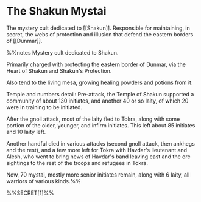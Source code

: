 # The Shakun Mystai

The mystery cult dedicated to [[Shakun]]. Responsible for maintaining, in secret, the webs of protection and illusion that defend the eastern borders of [[Dunmar]]. 

%%notes
Mystery cult dedicated to Shakun.

Primarily charged with protecting the eastern border of Dunmar, via the Heart of Shakun and Shakun's Protection.

Also tend to the living mesa, growing healing powders and potions from it.

Temple and numbers detail:  Pre-attack, the Temple of Shakun supported a community of about 130 initiates, and another 40 or so laity, of which 20 were in training to be initiated.

After the gnoll attack, most of the laity fled to Tokra, along with some portion of the older, younger, and infirm initiates. This left about 85 initiates and 10 laity left.

Another handful died in various attacks (second gnoll attack, then ankhegs and the rest), and a few more left for Tokra with Havdar's lieutenant and Alesh, who went to bring news of Havdar's band leaving east and the orc sightings to the rest of the troops and refugees in Tokra.

Now, 70 mystai, mostly more senior initiates remain, along with 6 laity, all warriors of various kinds.%%

%%SECRET[1]%%
